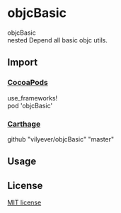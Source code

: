 # objcBasic
objcBasic
</br>
nested Depend all basic objc utils.

## Import
### [CocoaPods](http://cocoapods.org)
use_frameworks!
</br>
pod 'objcBasic'

### [Carthage](https://github.com/Carthage/Carthage)
github "vilyever/objcBasic" "master"

## Usage

## License

[MIT license](LICENSE)
